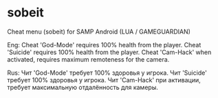 # sobeit
Cheat menu (sobeit) for SAMP Android (LUA / GAMEGUARDIAN)

Eng:
Cheat 'God-Mode' requires 100% health from the player.
Cheat 'Suicide' requires 100% health from the player.
Cheat 'Cam-Hack' when activated, requires maximum remoteness for the camera.

Rus:
Чит 'God-Mode' требует 100% здоровья у игрока.
Чит 'Suicide' требует 100% здоровья у игрока.
Чит 'Cam-Hack' при активации, требует максимальную отдалённость для камеры.
